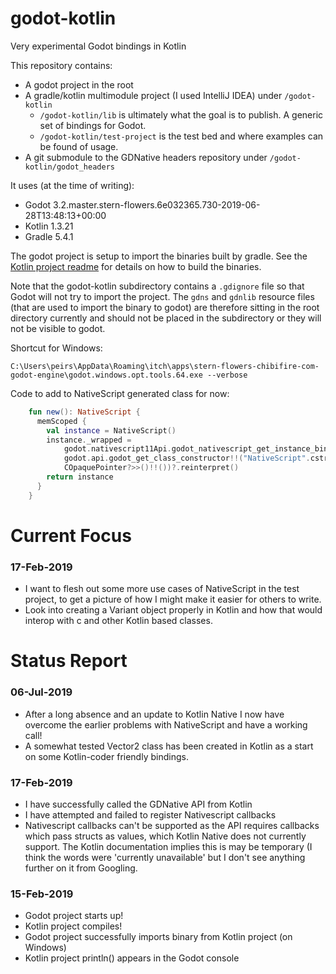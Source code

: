 # godot-kotlin
Very experimental Godot bindings in Kotlin

This repository contains:
 - A godot project in the root
 - A gradle/kotlin multimodule project (I used IntelliJ IDEA) under `/godot-kotlin`
   - `/godot-kotlin/lib` is ultimately what the goal is to publish. A generic set of bindings for Godot.
   - `/godot-kotlin/test-project` is the test bed and where examples can be found of usage. 
 - A git submodule to the GDNative headers repository under `/godot-kotlin/godot_headers`

It uses (at the time of writing):
 - Godot 3.2.master.stern-flowers.6e032365.730-2019-06-28T13:48:13+00:00
 - Kotlin 1.3.21
 - Gradle 5.4.1

The godot project is setup to import the binaries built by gradle.
See the [Kotlin project readme](/godot-kotlin/README.md) for details on how to build the binaries.

Note that the godot-kotlin subdirectory contains a `.gdignore` file so that Godot will not try to import the project. 
The `gdns` and `gdnlib` resource files (that are used to import the binary to godot) are therefore sitting in the root directory
currently and should not be placed in the subdirectory or they will not be visible to godot.


Shortcut for Windows:
```shell script
C:\Users\peirs\AppData\Roaming\itch\apps\stern-flowers-chibifire-com-godot-engine\godot.windows.opt.tools.64.exe --verbose
```

Code to add to NativeScript generated class for now:
```kotlin
    fun new(): NativeScript {
      memScoped {
        val instance = NativeScript()
        instance._wrapped =
            godot.nativescript11Api.godot_nativescript_get_instance_binding_data!!(godot.languageIndex,
            godot.api.godot_get_class_constructor!!("NativeScript".cstr.ptr)?.reinterpret<CFunction<() ->
            COpaquePointer?>>()!!())?.reinterpret()
        return instance
      }
    }
```


# Current Focus
### 17-Feb-2019
 - I want to flesh out some more use cases of NativeScript in the test project, to get a picture of how I might make it easier for others to write.
 - Look into creating a Variant object properly in Kotlin and how that would interop with c and other Kotlin based classes.
 

# Status Report

### 06-Jul-2019
 - After a long absence and an update to Kotlin Native I now have overcome the earlier problems with NativeScript and have a working call!
 - A somewhat tested Vector2 class has been created in Kotlin as a start on some Kotlin-coder friendly bindings.

### 17-Feb-2019
 - I have successfully called the GDNative API from Kotlin
 - I have attempted and failed to register Nativescript callbacks
 - Nativescript callbacks can't be supported as the API requires callbacks which pass structs as values, which Kotlin Native does not currently support. The Kotlin documentation implies this is may be temporary (I think the words were 'currently unavailable' but I don't see anything further on it from Googling.
 
### 15-Feb-2019
 - Godot project starts up!
 - Kotlin project compiles!
 - Godot project successfully imports binary from Kotlin project (on Windows)
 - Kotlin project println() appears in the Godot console
